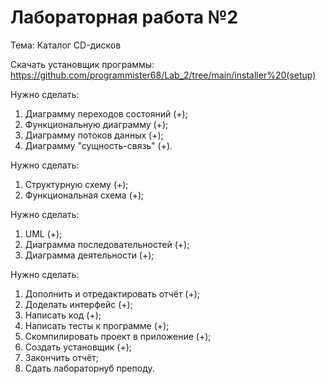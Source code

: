 # Лабораторная работа №2
Тема: Каталог CD-дисков

Скачать установщик программы:
https://github.com/programmister68/Lab_2/tree/main/installer%20(setup) 

Нужно сделать:
1) Диаграмму переходов состояний (+);
2) Функциональную диаграмму (+);
3) Диаграмму потоков данных (+);
4) Диаграмму "сущность-связь" (+).

Нужно сделать:
1) Структурную схему (+);
2) Функциональная схема (+);

Нужно сделать:
1) UML (+);
2) Диаграмма последовательностей (+);
3) Диаграмма деятельности (+);

Нужно сделать:
1) Дополнить и отредактировать отчёт (+);
2) Доделать интерфейс (+);
3) Написать код (+);
4) Написать тесты к программе (+);
5) Скомпилировать проект в приложение (+);
6) Создать установщик (+);
7) Закончить отчёт;
8) Сдать лабораторнуб преподу.
